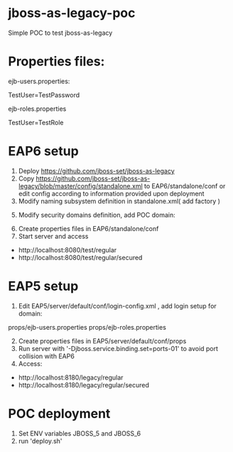 jboss-as-legacy-poc
===================

Simple POC to test jboss-as-legacy


Properties files:
===================
ejb-users.properties:

TestUser=TestPassword



ejb-roles.properties

TestUser=TestRole



EAP6 setup
===================

1. Deploy https://github.com/jboss-set/jboss-as-legacy
2. Copy https://github.com/jboss-set/jboss-as-legacy/blob/master/config/standalone.xml to EAP6/standalone/conf or edit config according to information provided upon deployment
3. Modify naming subsystem definition in standalone.xml( add factory )

<subsystem xmlns="urn:jboss:domain:naming:1.4">
  <bindings>
    <external-context name="java:global/client-context" module="org.jboss.legacy.naming.spi" class="javax.naming.InitialContext">
      <environment>
	<property name="java.naming.provider.url" value="jnp://localhost:1199"/>
        <property name="java.naming.factory.url.pkgs" value="org.jnp.interfaces"/>
        <property name="java.naming.factory.initial" value="org.jboss.legacy.jnp.factory.WatchfulContextFactory"/>
      </environment>
    </external-context>
  </bindings>
  <remote-naming/>
</subsystem>

5. Modify security domains definition, add POC domain:
<security-domain name="TestDomain" cache-type="default">
  <authentication>
     <login-module code="Remoting" flag="optional">
       <module-option name="password-stacking" value="useFirstPass"/>
     </login-module>
     <login-module code="UsersRoles" flag="required">
       <module-option name="defaultUsersProperties" value="file:${jboss.server.config.dir}/ejb-users.properties"/>
       <module-option name="defaultRolesProperties" value="file:${jboss.server.config.dir}/ejb-roles.properties"/>
       <module-option name="usersProperties" value="file:${jboss.server.config.dir}/ejb-users.properties"/>
       <module-option name="rolesProperties" value="file:${jboss.server.config.dir}/ejb-roles.properties"/>
       <module-option name="password-stacking" value="useFirstPass"/>
     </login-module>
   </authentication>
</security-domain>

6. Create properties files in EAP6/standalone/conf
7. Start server and access
 - http://localhost:8080/test/regular
 - http://localhost:8080/test/regular/secured
 
 
 
EAP5 setup
===================
1. Edit EAP5/server/default/conf/login-config.xml , add login setup for domain:

<application-policy name="TestDomain">
  <authentication>
    <login-module code="org.jboss.security.auth.spi.UsersRolesLoginModule"
      flag="required">
      <module-option name="usersProperties">props/ejb-users.properties</module-option>
      <module-option name="rolesProperties">props/ejb-roles.properties</module-option>
    </login-module>
  </authentication>
</application-policy>

2. Create properties files in EAP5/server/default/conf/props
3. Run server with '-Djboss.service.binding.set=ports-01' to avoid port collision with EAP6
4. Access:
 - http://localhost:8180/legacy/regular
 - http://localhost:8180/legacy/regular/secured
 
 
 
POC deployment
===================
1. Set ENV variables JBOSS_5 and JBOSS_6
2. run 'deploy.sh'